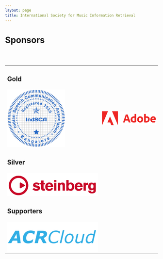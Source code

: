 ```yaml
---
layout: page
title: International Society for Music Information Retrieval
---
```

<h1>Sponsors</h1>
<table class="customtable">
    <tr>
        <td class="teamsection" colspan="4">
            <h2>Gold</h2>
        </td>
    </tr>
    <tr>
        <td class="teamsection">
            <a href="https://indsca.web.app/about" target="_blank"><img src="/assets/sponsors/IndSCA-logo.png" alt="Avatar" width=190px></a>
        </td>
        <td class="teamsection">
            <a href="https://www.adobe.com" target="_blank"><img src="/assets/sponsors/Adobe-logo.png" alt="Avatar" class="gold-wrapper"></a>
        </td>
    </tr>
    <br>
    <tr>
        <td class="teamsection" colspan="4">
            <h2>Silver</h2>
        </td>
    </tr>
    <tr>
        <td class="teamsection">
            <a href="https://www.steinberg.net/" target="_blank"><img src="/assets/sponsors/Steinberg-logo.png" alt="Avatar" class="silver-wrapper"></a>
        </td>
    </tr>
    <br>
    <tr>
        <td class="teamsection" colspan="4">
            <h2>Supporters</h2>
        </td>
    </tr>
    <tr>
        <td class="teamsection">
            <a href="https://www.acrcloud.com/" target="_blank"><img src="/assets/sponsors/ACRCloud-logo.png" alt="Avatar" class="supporter-wrapper"></a>
        </td>
    </tr>
</table>
<br><br>
